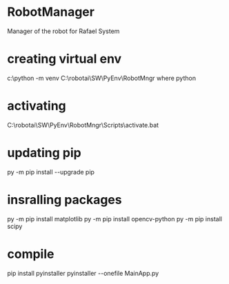 # RobotManager
Manager of the robot for Rafael System

# creating virtual env
c:\python -m venv C:\robotai\SW\PyEnv\RobotMngr
where python

# activating
C:\robotai\SW\PyEnv\RobotMngr\Scripts\activate.bat

# updating pip
py -m pip install --upgrade pip

# insralling packages
py -m pip install matplotlib
py -m pip install opencv-python
py -m pip install scipy

# compile
pip install pyinstaller
pyinstaller --onefile MainApp.py 
